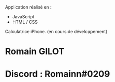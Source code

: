 Application réalisé en :
- JavaScript
- HTML / CSS

Calculatrice iPhone. 
(en cours de développement)

# Romain GILOT
# Discord : Romainn#0209
